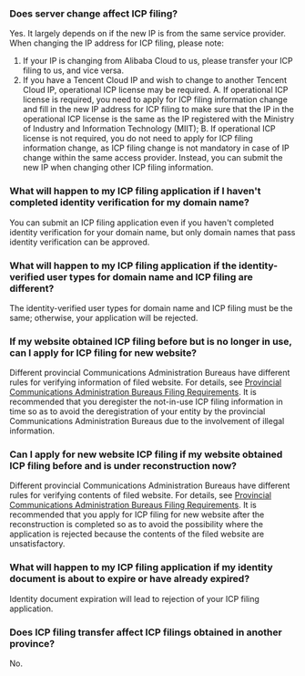 ### Does server change affect ICP filing?
Yes. It largely depends on if the new IP is from the same service provider.
When changing the IP address for ICP filing, please note:
1. If your IP is changing from Alibaba Cloud to us, please transfer your ICP filing to us, and vice versa.
2. If you have a Tencent Cloud IP and wish to change to another Tencent Cloud IP, operational ICP license may be required.
A. If operational ICP license is required, you need to apply for ICP filing information change and fill in the new IP address for ICP filing to make sure that the IP in the operational ICP license is the same as the IP registered with the Ministry of Industry and Information Technology (MIIT);
B. If operational ICP license is not required, you do not need to apply for ICP filing information change, as ICP filing change is not mandatory in case of IP change within the same access provider. Instead, you can submit the new IP when changing other ICP filing information.
### What will happen to my ICP filing application if I haven't completed identity verification for my domain name?
You can submit an ICP filing application even if you haven't completed identity verification for your domain name, but only domain names that pass identity verification can be approved.
### What will happen to my ICP filing application if the identity-verified user types for domain name and ICP filing are different?
The identity-verified user types for domain name and ICP filing must be the same; otherwise, your application will be rejected.
### If my website obtained ICP filing before but is no longer in use, can I apply for ICP filing for new website?
Different provincial Communications Administration Bureaus have different rules for verifying information of filed website. For details, see [Provincial Communications Administration Bureaus Filing Requirements](https://cloud.tencent.com/document/product/243/3474). It is recommended that you deregister the not-in-use ICP filing information in time so as to avoid the deregistration of your entity by the provincial Communications Administration Bureaus due to the involvement of illegal information.
### Can I apply for new website ICP filing if my website obtained ICP filing before and is under reconstruction now?
Different provincial Communications Administration Bureaus have different rules for verifying contents of filed website. For details, see [Provincial Communications Administration Bureaus Filing Requirements](https://cloud.tencent.com/document/product/243/3474). It is recommended that you apply for ICP filing for new website after the reconstruction is completed so as to avoid the possibility where the application is rejected because the contents of the filed website are unsatisfactory.
### What will happen to my ICP filing application if my identity document is about to expire or have already expired?
Identity document expiration will lead to rejection of your ICP filing application.
### Does ICP filing transfer affect ICP filings obtained in another province?
No.
